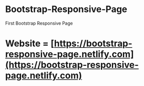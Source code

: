 # Bootstrap-Responsive-Page
First Bootstrap Responsive Page

# Website = [https://bootstrap-responsive-page.netlify.com](https://bootstrap-responsive-page.netlify.com)
